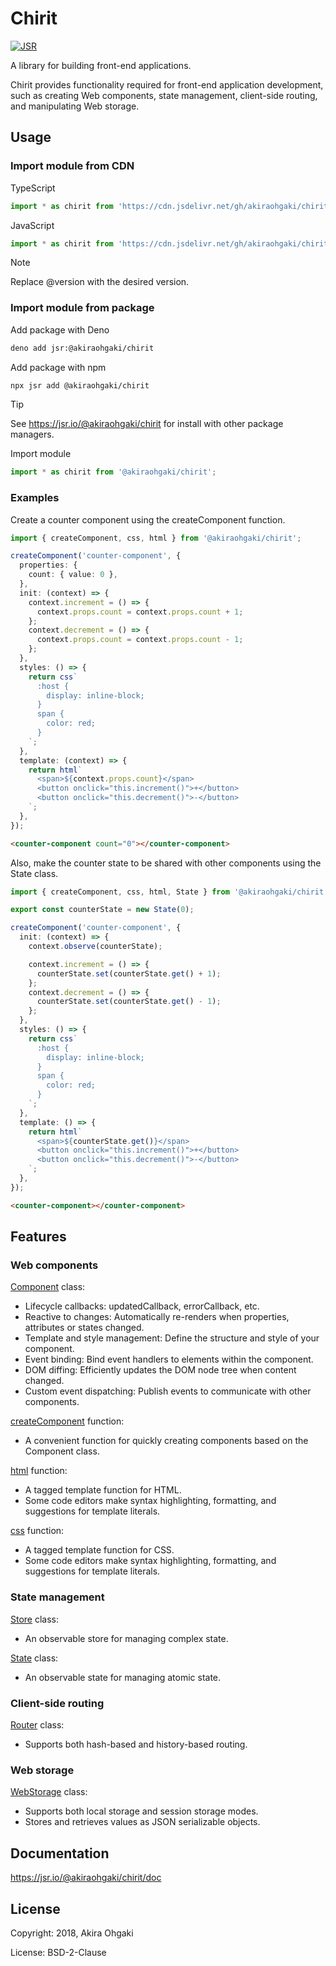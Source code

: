 # Chirit

[![JSR](https://jsr.io/badges/@akiraohgaki/chirit)](https://jsr.io/@akiraohgaki/chirit)

A library for building front-end applications.

Chirit provides functionality required for front-end application development,
such as creating Web components, state management, client-side routing, and manipulating Web storage.

## Usage

### Import module from CDN

TypeScript

```ts
import * as chirit from 'https://cdn.jsdelivr.net/gh/akiraohgaki/chirit@version/mod.ts';
```

JavaScript

```js
import * as chirit from 'https://cdn.jsdelivr.net/gh/akiraohgaki/chirit@version/mod.bundle.js';
```

> [!NOTE]
> Replace @version with the desired version.

### Import module from package

Add package with Deno

```sh
deno add jsr:@akiraohgaki/chirit
```

Add package with npm

```sh
npx jsr add @akiraohgaki/chirit
```

> [!TIP]
> See https://jsr.io/@akiraohgaki/chirit for install with other package managers.

Import module

```ts
import * as chirit from '@akiraohgaki/chirit';
```

### Examples

Create a counter component using the createComponent function.

```ts
import { createComponent, css, html } from '@akiraohgaki/chirit';

createComponent('counter-component', {
  properties: {
    count: { value: 0 },
  },
  init: (context) => {
    context.increment = () => {
      context.props.count = context.props.count + 1;
    };
    context.decrement = () => {
      context.props.count = context.props.count - 1;
    };
  },
  styles: () => {
    return css`
      :host {
        display: inline-block;
      }
      span {
        color: red;
      }
    `;
  },
  template: (context) => {
    return html`
      <span>${context.props.count}</span>
      <button onclick="this.increment()">+</button>
      <button onclick="this.decrement()">-</button>
    `;
  },
});
```

```html
<counter-component count="0"></counter-component>
```

Also, make the counter state to be shared with other components using the State class.

```ts
import { createComponent, css, html, State } from '@akiraohgaki/chirit';

export const counterState = new State(0);

createComponent('counter-component', {
  init: (context) => {
    context.observe(counterState);

    context.increment = () => {
      counterState.set(counterState.get() + 1);
    };
    context.decrement = () => {
      counterState.set(counterState.get() - 1);
    };
  },
  styles: () => {
    return css`
      :host {
        display: inline-block;
      }
      span {
        color: red;
      }
    `;
  },
  template: () => {
    return html`
      <span>${counterState.get()}</span>
      <button onclick="this.increment()">+</button>
      <button onclick="this.decrement()">-</button>
    `;
  },
});
```

```html
<counter-component></counter-component>
```

## Features

### Web components

[Component](https://jsr.io/@akiraohgaki/chirit/doc/~/Component) class:

- Lifecycle callbacks: updatedCallback, errorCallback, etc.
- Reactive to changes: Automatically re-renders when properties, attributes or states changed.
- Template and style management: Define the structure and style of your component.
- Event binding: Bind event handlers to elements within the component.
- DOM diffing: Efficiently updates the DOM node tree when content changed.
- Custom event dispatching: Publish events to communicate with other components.

[createComponent](https://jsr.io/@akiraohgaki/chirit/doc/~/createComponent) function:

- A convenient function for quickly creating components based on the Component class.

[html](https://jsr.io/@akiraohgaki/chirit/doc/~/html) function:

- A tagged template function for HTML.
- Some code editors make syntax highlighting, formatting, and suggestions for template literals.

[css](https://jsr.io/@akiraohgaki/chirit/doc/~/css) function:

- A tagged template function for CSS.
- Some code editors make syntax highlighting, formatting, and suggestions for template literals.

### State management

[Store](https://jsr.io/@akiraohgaki/chirit/doc/~/Store) class:

- An observable store for managing complex state.

[State](https://jsr.io/@akiraohgaki/chirit/doc/~/State) class:

- An observable state for managing atomic state.

### Client-side routing

[Router](https://jsr.io/@akiraohgaki/chirit/doc/~/Router) class:

- Supports both hash-based and history-based routing.

### Web storage

[WebStorage](https://jsr.io/@akiraohgaki/chirit/doc/~/WebStorage) class:

- Supports both local storage and session storage modes.
- Stores and retrieves values as JSON serializable objects.

## Documentation

https://jsr.io/@akiraohgaki/chirit/doc

## License

Copyright: 2018, Akira Ohgaki

License: BSD-2-Clause
